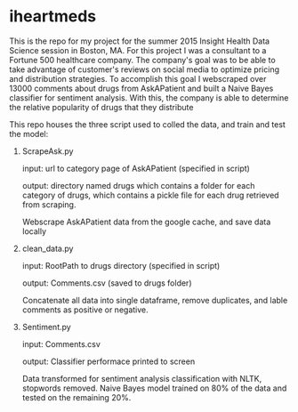 # iheartmeds

This is the repo for my project for the summer 2015 Insight Health Data Science session in Boston, MA.
For this project I was a consultant to a Fortune 500 healthcare company. The company's goal was to be able
to take advantage of customer's reviews on social media to optimize pricing and distribution strategies.
To accomplish this goal I webscraped over 13000 comments about drugs from AskAPatient and built a Naive
Bayes classifier for sentiment analysis. With this, the company is able to determine the
relative popularity of drugs that they distribute

This repo houses the three script used to colled the data, and train and test the model:

1. ScrapeAsk.py

	input: url to category page of AskAPatient (specified in script)
	
	output: directory named drugs which contains a folder for each category of drugs, which contains
		 a pickle file for each drug retrieved from scraping. 

	Webscrape AskAPatient data from the google cache, and save data locally

2. clean_data.py
	
	input: RootPath to drugs directory (specified in script)
	
	output: Comments.csv (saved to drugs folder)

	Concatenate all data into single dataframe, remove duplicates, and lable comments as positive or
	negative.

3. Sentiment.py
	
	input: Comments.csv
	
	output: Classifier performace printed to screen

	Data transformed for sentiment analysis classification with NLTK, stopwords removed.
	Naive Bayes model trained on 80% of the data and tested on the remaining 20%.
